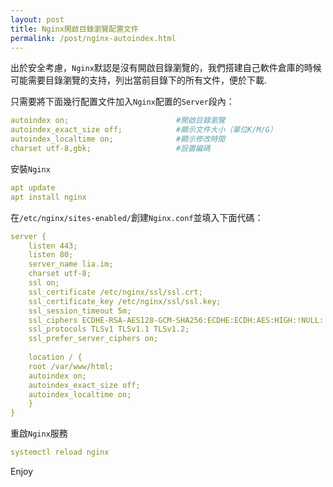```yaml
---
layout: post
title: Nginx開啟目錄瀏覽配置文件
permalink: /post/nginx-autoindex.html
---
```


出於安全考慮，`Nginx`默認是沒有開啟目錄瀏覽的，我們搭建自己軟件倉庫的時候可能需要目錄瀏覽的支持，列出當前目錄下的所有文件，便於下載.

<!--more-->

只需要將下面幾行配置文件加入`Nginx`配置的`Server`段內：

```yml
autoindex on;                        #開啟目錄瀏覽
autoindex_exact_size off;            #顯示文件大小（單位K/M/G）
autoindex_localtime on;              #顯示修改時間
charset utf-8,gbk;                   #設置編碼
```

安裝`Nginx`

```yml
apt update
apt install nginx
```

在`/etc/nginx/sites-enabled/`創建`Nginx.conf`並填入下面代碼：

```yml
server {
	listen 443;
	listen 80;
	server_name lia.im;
	charset utf-8;
	ssl on;
	ssl_certificate /etc/nginx/ssl/ssl.crt;
	ssl_certificate_key /etc/nginx/ssl/ssl.key;
	ssl_session_timeout 5m;
	ssl_ciphers ECDHE-RSA-AES128-GCM-SHA256:ECDHE:ECDH:AES:HIGH:!NULL:!aNULL:!MD5:!ADH:!RC4;
	ssl_protocols TLSv1 TLSv1.1 TLSv1.2;
	ssl_prefer_server_ciphers on;
	
	location / {
	root /var/www/html;
	autoindex on;
	autoindex_exact_size off;
	autoindex_localtime on;
	}
}
```

重啟`Nginx`服務

```yml
systemctl reload nginx
```

Enjoy

